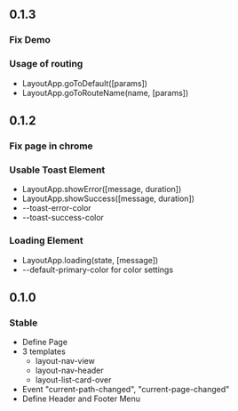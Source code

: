 ## 0.1.3

### Fix Demo

### Usage of routing
* LayoutApp.goToDefault([params])
* LayoutApp.goToRouteName(name, [params])

## 0.1.2

### Fix page in chrome

### Usable Toast Element
* LayoutApp.showError([message, duration])
* LayoutApp.showSuccess([message, duration])
* --toast-error-color
* --toast-success-color

### Loading Element
* LayoutApp.loading(state, [message])
* --default-primary-color for color settings


## 0.1.0

### Stable
* Define Page
* 3 templates
    * layout-nav-view
    * layout-nav-header
    * layout-list-card-over
* Event "current-path-changed", "current-page-changed"
* Define Header and Footer Menu